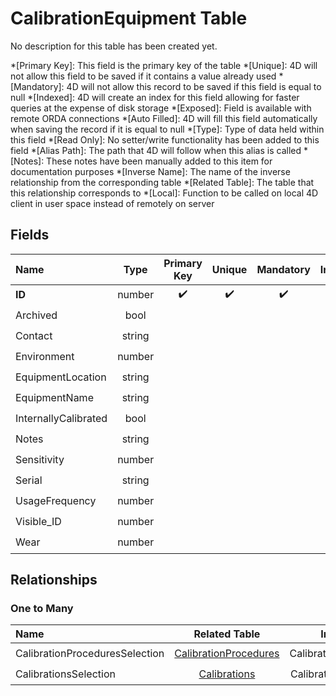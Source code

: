 ﻿# CalibrationEquipment Table
No description for this table has been created yet.

*[Primary Key]: This field is the primary key of the table
*[Unique]: 4D will not allow this field to be saved if it contains a value already used
*[Mandatory]: 4D will not allow this record to be saved if this field is equal to null
*[Indexed]: 4D will create an index for this field allowing for faster queries at the expense of disk storage
*[Exposed]: Field is available with remote ORDA connections
*[Auto Filled]: 4D will fill this field automatically when saving the record if it is equal to null
*[Type]: Type of data held within this field
*[Read Only]: No setter/write functionality has been added to this field
*[Alias Path]: The path that 4D will follow when this alias is called
*[Notes]: These notes have been manually added to this item for documentation purposes
*[Inverse Name]: The name of the inverse relationship from the corresponding table
*[Related Table]: The table that this relationship corresponds to
*[Local]: Function to be called on local 4D client in user space instead of remotely on server
## Fields

|Name|Type|Primary Key|Unique|Mandatory|Indexed|Exposed|Auto Filled|Notes|
|:---|:---:|:---:|:---:|:---:|:---:|:---:|:---:|:---:|
|**ID**|number|✔️|✔️|✔️|✔️|✔️|✔️||
|Archived|bool||||✔️|✔️|||
|Contact|string|||||✔️|||
|Environment|number|||||✔️|||
|EquipmentLocation|string|||||✔️|||
|EquipmentName|string|||||✔️|||
|InternallyCalibrated|bool|||||✔️|||
|Notes|string|||||✔️|||
|Sensitivity|number|||||✔️|||
|Serial|string|||||✔️|||
|UsageFrequency|number|||||✔️|||
|Visible_ID|number|||||✔️|||
|Wear|number|||||✔️|||

## Relationships

### One to Many

|Name|Related Table|Inverse Name|Exposed|Notes|
|:---|:---:|:---:|:---:|:---:|
|CalibrationProceduresSelection|[CalibrationProcedures](CalibrationProcedures.md)|CalibrationEquipmentENtity|✔️||
|CalibrationsSelection|[Calibrations](Calibrations.md)|CalibrationEquipmentEntity|✔️||